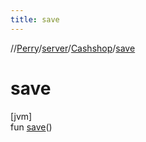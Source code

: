 ```yaml
---
title: save
---
```

//[Perry](../../../index.html)/[server](../index.html)/[Cashshop](index.html)/[save](save.html)



# save



[jvm]\
fun [save](save.html)()




